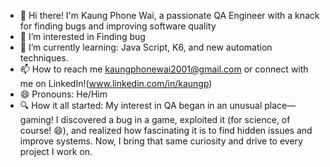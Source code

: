 - 👋  Hi there! I'm Kaung Phone Wai, a passionate QA Engineer with a knack for finding bugs and improving software quality
- 👀 I’m interested in Finding bug
- 🌱 I’m currently learning: Java Script, K6, and new automation techniques.
- 📫 How to reach me kaungphonewai2001@gmail.com or connect with me on LinkedIn!(www.linkedin.com/in/kaungp)
- 😄 Pronouns: He/Him
- 🔍 How it all started: My interest in QA began in an unusual place—gaming! I discovered a bug in a game, exploited it (for science, of course! 😄), and realized how fascinating it is to find hidden issues and improve systems. Now, I bring that same curiosity and drive to every project I work on.
